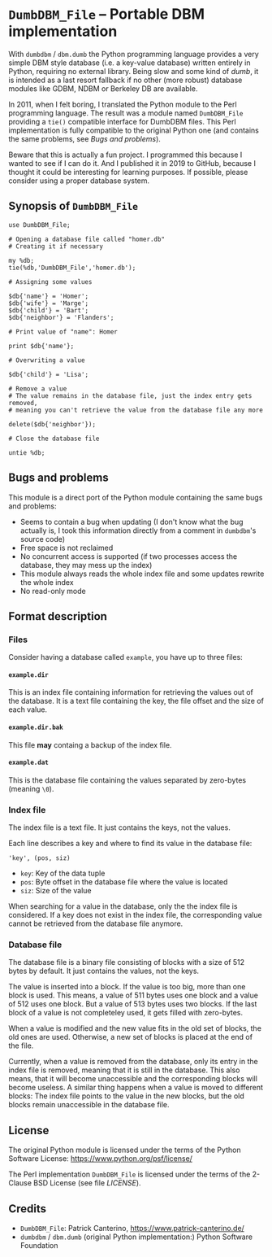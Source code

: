 # `DumbDBM_File` – Portable DBM implementation

With `dumbdbm` / `dbm.dumb` the Python programming language provides a very simple DBM style database (i.e. a key-value database) written entirely in Python, requiring no external library. Being slow and some kind of *dumb*, it is intended as a last resort fallback if no other (more robust) database modules like GDBM, NDBM or Berkeley DB are available.

In 2011, when I felt boring, I translated the Python module to the Perl programming language. The result was a module named `DumbDBM_File` providing a `tie()` compatible interface for DumbDBM files. This Perl implementation is fully compatible to the original Python one (and contains the same problems, see *Bugs and problems*).

Beware that this is actually a fun project. I programmed this because I wanted to see if I can do it. And I published it in 2019 to GitHub, because I thought it could be interesting for learning purposes. If possible, please consider using a proper database system.

## Synopsis of `DumbDBM_File`

```
use DumbDBM_File;

# Opening a database file called "homer.db"
# Creating it if necessary

my %db;
tie(%db,'DumbDBM_File','homer.db');

# Assigning some values

$db{'name'} = 'Homer';
$db{'wife'} = 'Marge';
$db{'child'} = 'Bart';
$db{'neighbor'} = 'Flanders';

# Print value of "name": Homer

print $db{'name'};

# Overwriting a value

$db{'child'} = 'Lisa';

# Remove a value
# The value remains in the database file, just the index entry gets removed,
# meaning you can't retrieve the value from the database file any more

delete($db{'neighbor'});

# Close the database file

untie %db;
```

## Bugs and problems

This module is a direct port of the Python module containing the same bugs and problems:

* Seems to contain a bug when updating (I don't know what the bug actually is, I took this information directly from a comment in `dumbdbm`'s source code)
* Free space is not reclaimed
* No concurrent access is supported (if two processes access the database, they may mess up the index)
* This module always reads the whole index file and some updates rewrite the whole index
* No read-only mode

## Format description

### Files

Consider having a database called `example`, you have up to three files:

#### `example.dir`

This is an index file containing information for retrieving the values out of the database. It is a text file containing the key, the file offset and the size of each value.

#### `example.dir.bak`

This file **may** containg a backup of the index file.

#### `example.dat`

This is the database file containing the values separated by zero-bytes (meaning `\0`).

### Index file

The index file is a text file. It just contains the keys, not the values.

Each line describes a key and where to find its value in the database file:

`'key', (pos, siz)`

* `key`: Key of the data tuple
* `pos`: Byte offset in the database file where the value is located
* `siz`: Size of the value

When searching for a value in the database, only the the index file is considered. If a key does not exist in the index file, the corresponding value cannot be retrieved from the database file anymore.

### Database file

The database file is a binary file consisting of blocks with a size of 512 bytes by default. It just contains the values, not the keys.

The value is inserted into a block. If the value is too big, more than one block is used. This means, a value of 511 bytes uses one block and a value of 512 uses one block. But a value of 513 bytes uses two blocks. If the last block of a value is not completeley used, it gets filled with zero-bytes.

When a value is modified and the new value fits in the old set of blocks, the old ones are used. Otherwise, a new set of blocks is placed at the end of the file.

Currently, when a value is removed from the database, only its entry in the index file is removed, meaning that it is still in the database. This also means, that it will become unaccessible and the corresponding blocks will become useless. A similar thing happens when a value is moved to different blocks: The index file points to the value in the new blocks, but the old blocks remain unaccessible in the database file.

## License

The original Python module is licensed under the terms of the Python Software License: https://www.python.org/psf/license/

The Perl implementation `DumbDBM_File` is licensed under the terms of the 2-Clause BSD License (see file *LICENSE*).

## Credits

* `DumbDBM_File`: Patrick Canterino, https://www.patrick-canterino.de/
* `dumbdbm` / `dbm.dumb` (original Python implementation:) Python Software Foundation